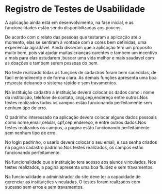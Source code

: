 # Registro de Testes de Usabilidade

A aplicação ainda está em desenvolvimento, na fase inicial, e as funcionalidades estão sendo disponibilizadas aos poucos.

De acordo com o relato das pessoas que testaram a aplicação até o momento, elas se sentiram à vontade com a cores bem definidas, uma experiencia agradável. AInda disseram que a aplicação tem um proposito muito bom, pois vai ajudar muitas crianças carentes e tambem um incentivo a mais para elas estudarem ,buscar uma vida melhor e mais saudavel com as doações e tambem serem pessoas do bem.

 
 No teste realizado todas as funções de cadastros foram bem sucedidas, de fácil entendimento e de forma clara. As demais funções apresenta uma boa resposta deixando o sistema rápido e sem travamentos.
 
Na instituição cadastro a instituição devera colocar os dados como : nome da instituição, telefone de contato, cnpj,cep,endereço entre outros.Nos testes realizados todos os campos estão funcionando perfeitamente sem nenhum tipo de erro.

O padrinho interessado na aplicação devera colocar alguns dados pessoais como nome,email,celular, cpf,cep,endereço, e entre outros dados.Nos testes realizados os campos, a pagina estão funcionando perfeitamente sem nenhum tipo de erro.

No login padrinho, o usario deverá colocar o seu email, e sua senha criados na pagina cadastro padrinho.Nos testes realizados, os campos estão funcionando perfeitamente.

Na funcionalidade que a instituição tera acesso aos alunos vinculados. Nos testes realizados, a pagina apresenta uma boa fluidez e sem travamentos.

Na funcionalidade o administrador do site deve ter a capacidade de gerenciar as instituições vinculadas. O testes foram realizados com sucesso sem erros e sem travamentos.




